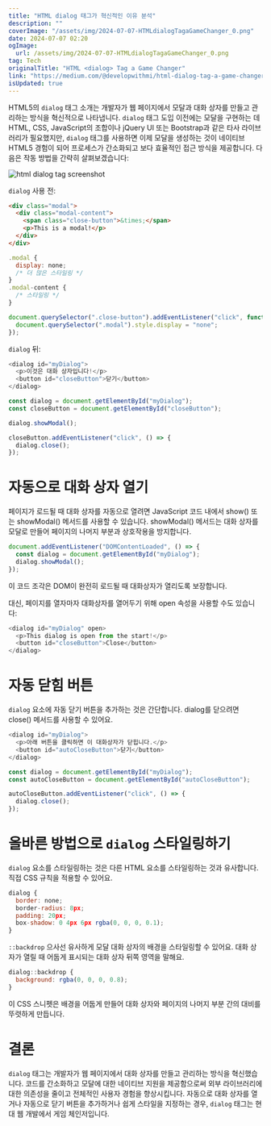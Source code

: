 ```yaml
---
title: "HTML dialog 태그가 혁신적인 이유 분석"
description: ""
coverImage: "/assets/img/2024-07-07-HTMLdialogTagaGameChanger_0.png"
date: 2024-07-07 02:20
ogImage: 
  url: /assets/img/2024-07-07-HTMLdialogTagaGameChanger_0.png
tag: Tech
originalTitle: "HTML <dialog> Tag a Game Changer"
link: "https://medium.com/@developwithmi/html-dialog-tag-a-game-changer-bdd06d8c0317"
isUpdated: true
---
```




HTML5의 `dialog` 태그 소개는 개발자가 웹 페이지에서 모달과 대화 상자를 만들고 관리하는 방식을 혁신적으로 나타냅니다. `dialog` 태그 도입 이전에는 모달을 구현하는 데 HTML, CSS, JavaScript의 조합이나 jQuery UI 또는 Bootstrap과 같은 타사 라이브러리가 필요했지만, `dialog` 태그를 사용하면 이제 모달을 생성하는 것이 네이티브 HTML5 경험이 되어 프로세스가 간소화되고 보다 효율적인 접근 방식을 제공합니다. 다음은 작동 방법을 간략히 살펴보겠습니다:

![html dialog tag screenshot](/assets/img/2024-07-07-HTMLdialogTagaGameChanger_0.png)

`dialog` 사용 전:

```html
<div class="modal">
  <div class="modal-content">
    <span class="close-button">&times;</span>
    <p>This is a modal!</p>
  </div>
</div>
```

<div class="content-ad"></div>

```js
.modal {
  display: none;
  /* 더 많은 스타일링 */
}
.modal-content {
  /* 스타일링 */
}
```

```js
document.querySelector(".close-button").addEventListener("click", function () {
  document.querySelector(".modal").style.display = "none";
});
```

`dialog` 뒤:

```js
<dialog id="myDialog">
  <p>이것은 대화 상자입니다!</p>
  <button id="closeButton">닫기</button>
</dialog>
```

<div class="content-ad"></div>

```js
const dialog = document.getElementById("myDialog");
const closeButton = document.getElementById("closeButton");

dialog.showModal();

closeButton.addEventListener("click", () => {
  dialog.close();
});
```

# 자동으로 대화 상자 열기

페이지가 로드될 때 대화 상자를 자동으로 열려면 JavaScript 코드 내에서 show() 또는 showModal() 메서드를 사용할 수 있습니다. showModal() 메서드는 대화 상자를 모달로 만들어 페이지의 나머지 부분과 상호작용을 방지합니다.

```js
document.addEventListener("DOMContentLoaded", () => {
  const dialog = document.getElementById("myDialog");
  dialog.showModal();
});
```

<div class="content-ad"></div>

이 코드 조각은 DOM이 완전히 로드될 때 대화상자가 열리도록 보장합니다.

대신, 페이지를 열자마자 대화상자를 열어두기 위해 open 속성을 사용할 수도 있습니다:

```js
<dialog id="myDialog" open>
  <p>This dialog is open from the start!</p>
  <button id="closeButton">Close</button>
</dialog>
```

# 자동 닫힘 버튼

<div class="content-ad"></div>

`dialog` 요소에 자동 닫기 버튼을 추가하는 것은 간단합니다. dialog를 닫으려면 close() 메서드를 사용할 수 있어요.

```js
<dialog id="myDialog">
  <p>아래 버튼을 클릭하면 이 대화상자가 닫힙니다.</p>
  <button id="autoCloseButton">닫기</button>
</dialog>
```

```js
const dialog = document.getElementById("myDialog");
const autoCloseButton = document.getElementById("autoCloseButton");

autoCloseButton.addEventListener("click", () => {
  dialog.close();
});
```

# 올바른 방법으로 `dialog` 스타일링하기

<div class="content-ad"></div>

`dialog` 요소를 스타일링하는 것은 다른 HTML 요소를 스타일링하는 것과 유사합니다. 직접 CSS 규칙을 적용할 수 있어요.

```js
dialog {
  border: none;
  border-radius: 8px;
  padding: 20px;
  box-shadow: 0 4px 6px rgba(0, 0, 0, 0.1);
}
```

`::backdrop` 으사선 유사하게 모달 대화 상자의 배경을 스타일링할 수 있어요. 대화 상자가 열릴 때 어둡게 표시되는 대화 상자 뒤쪽 영역을 말해요.

```js
dialog::backdrop {
  background: rgba(0, 0, 0, 0.8);
}
```

<div class="content-ad"></div>

이 CSS 스니펫은 배경을 어둡게 만들어 대화 상자와 페이지의 나머지 부분 간의 대비를 뚜렷하게 만듭니다.

# 결론

`dialog` 태그는 개발자가 웹 페이지에서 대화 상자를 만들고 관리하는 방식을 혁신했습니다. 코드를 간소화하고 모달에 대한 네이티브 지원을 제공함으로써 외부 라이브러리에 대한 의존성을 줄이고 전체적인 사용자 경험을 향상시킵니다. 자동으로 대화 상자를 열거나 자동으로 닫기 버튼을 추가하거나 쉽게 스타일을 지정하는 경우, `dialog` 태그는 현대 웹 개발에서 게임 체인저입니다.
